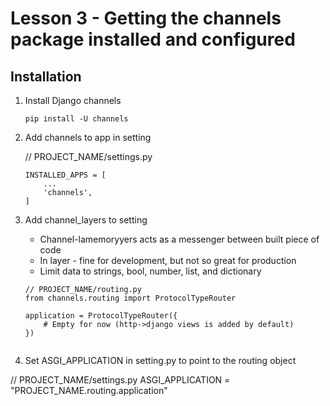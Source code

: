 # Lesson 3 - Getting the channels package installed and configured

## Installation

1. Install Django channels
    ```
    pip install -U channels
    ```

2. Add channels to app in setting

    // PROJECT_NAME/settings.py
    ```
    INSTALLED_APPS = [
        ...
        'channels',
    ]
    ```

3. Add channel_layers to setting
    - Channel-lamemoryyers acts as a messenger between built piece of code
    - In  layer - fine for development, but not so great for production
    - Limit data to strings, bool, number, list, and dictionary

    ```
    // PROJECT_NAME/routing.py
    from channels.routing import ProtocolTypeRouter

    application = ProtocolTypeRouter({
        # Empty for now (http->django views is added by default)
    })


4. Set ASGI_APPLICATION in setting.py to point to the routing object

// PROJECT_NAME/settings.py
ASGI_APPLICATION = "PROJECT_NAME.routing.application"